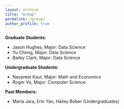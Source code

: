 ```yaml
---
layout: archive
title: "Group"
permalink: /group/
author_profile: true
---
```


**Graduate Students:**
- Jason Hughes, Major: Data Science
- Yu Cheng, Major: Data Science
- Bailey Clark, Major: Data Science

**Undergraduate Students:**
- Navpreet Kaur, Major: Math and Economics
- Roger Vo, Major: Computer Science

**Past Members:**
- Maria Jara, Erin Yan, Hailey Bober (Undergraduates) 



